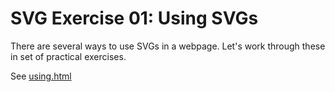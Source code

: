 # SVG Exercise 01: Using SVGs

There are several ways to use SVGs in a webpage. Let's work through these in set of practical exercises.

See [using.html](./using.html)
